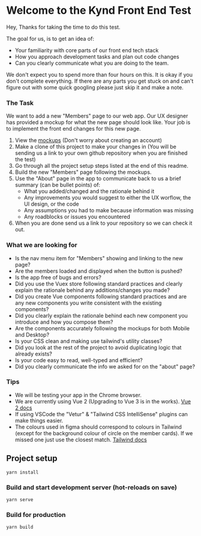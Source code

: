 # Welcome to the Kynd Front End Test

Hey, Thanks for taking the time to do this test. 

The goal for us, is to get an idea of:
- Your familiarity with core parts of our front end tech stack
- How you approach development tasks and plan out code changes
- Can you clearly communicate what you are doing to the team.

We don't expect you to spend more than four hours on this. It is okay if you don't complete everything. If there are any parts you get stuck on and can't figure out with some quick googling please just skip it and make a note. 

### The Task
We want to add a new "Members" page to our web app. Our UX designer has provided a mockup for what the new page should look like. Your job is to implement the front end changes for this new page.

1. View the [mockups](https://www.figma.com/file/k2LGJ9gxe8NJDGsEG5egg0/FE-Dev-Test) (Don't worry about creating an account) 
2. Make a clone of this project to make your changes in (You will be sending us a link to your own github repository when you are finished the test)
3. Go through all the project setup steps listed at the end of this readme. 
4. Build the new "Members" page following the mockups.
5. Use the "About" page in the app to communicate back to us a brief summary (can be bullet points) of:
   - What you added/changed and the rationale behind it
   - Any improvements you would suggest to either the UX worflow, the UI design, or the code
   - Any assumptions you had to make because information was missing
   - Any roadblocks or issues you encountered
6. When you are done send us a link to your repository so we can check it out.  

### What we are looking for
- Is the nav menu item for "Members" showing and linking to the new page?
- Are the members loaded and displayed when the button is pushed?
- Is the app free of bugs and errors?
- Did you use the Vuex store following standard practices and clearly explain the rationale behind any additions/changes you made?
- Did you create Vue components following standard practices and are any new components you write consistent with the existing components?
- Did you clearly explain the rationale behind each new component you introduce and how you compose them?
- Are the components accurately following the mockups for both Mobile and Desktop?
- Is your CSS clean and making use tailwind's utility classes?
- Did you look at the rest of the project to avoid duplicating logic that already exists?
- Is your code easy to read, well-typed and efficient?
- Did you clearly communicate the info we asked for on the "about" page?

### Tips
- We will be testing your app in the Chrome browser.
- We are currently using Vue 2 (Upgrading to Vue 3 is in the works). [Vue 2 docs](https://v2.vuejs.org/v2/guide/)
- If using VSCode the "Vetur" & "Tailwind CSS IntelliSense" plugins can make things easier.
- The colours used in figma should correspond to colours in Tailwind (except for the background colour of circle on the member cards). If we missed one just use the closest match. [Tailwind docs](https://tailwindcss.com/docs/background-color)

## Project setup
```
yarn install
```

### Build and start development server (hot-reloads on save)
```
yarn serve
```

### Build for production
```
yarn build
```
